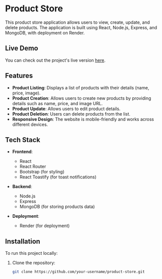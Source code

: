 # Product Store

This product store application allows users to view, create, update, and delete products. The application is built using React, Node.js, Express, and MongoDB, with deployment on Render.

## Live Demo

You can check out the project's live version [here](https://product-store-02hs.onrender.com/).

## Features

- **Product Listing**: Displays a list of products with their details (name, price, image).
- **Product Creation**: Allows users to create new products by providing details such as name, price, and image URL.
- **Product Update**: Allows users to edit product details.
- **Product Deletion**: Users can delete products from the list.
- **Responsive Design**: The website is mobile-friendly and works across different devices.

## Tech Stack

- **Frontend**:
  - React
  - React Router
  - Bootstrap (for styling)
  - React Toastify (for toast notifications)
  
- **Backend**:
  - Node.js
  - Express
  - MongoDB (for storing products data)

- **Deployment**:
  - Render (for deployment)

## Installation

To run this project locally:

1. Clone the repository:

   ```bash
   git clone https://github.com/your-username/product-store.git
